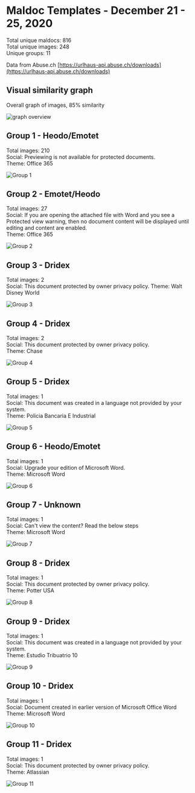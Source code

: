 # Maldoc Templates - December 21 - 25, 2020

Total unique maldocs: 816  
Total unique images: 248  
Unique groups: 11  
  
Data from Abuse.ch [https://urlhaus-api.abuse.ch/downloads](https://urlhaus-api.abuse.ch/downloads)

## Visual similarity graph

Overall graph of images, 85% similarity

![graph overview](https://user-images.githubusercontent.com/1920756/103389929-6651e800-4ad7-11eb-9c67-cc24ca0642ad.png)

## Group 1 - Heodo/Emotet

Total images: 210  
Social: Previewing is not available for protected documents.  
Theme: Office 365  

![Group 1](https://user-images.githubusercontent.com/1920756/103389946-779af480-4ad7-11eb-88a9-c8849d0df112.jpg)

## Group 2 - Emotet/Heodo

Total images: 27  
Social: If you are opening the attached file with Word and you see a Protected view warning, then no document content will be displayed until editing and content are enabled.  
Theme: Office 365  

![Group 2](https://user-images.githubusercontent.com/1920756/103389947-779af480-4ad7-11eb-9d11-bb26cb812be9.jpg)

## Group 3 - Dridex

Total images: 2  
Social: This document protected by owner privacy policy. 
Theme: Walt Disney World 

![Group 3](https://user-images.githubusercontent.com/1920756/103389948-78338b00-4ad7-11eb-9872-b879233d8314.jpg)

## Group 4 - Dridex

Total images: 2  
Social: This document protected by owner privacy policy.   
Theme: Chase

![Group 4](https://user-images.githubusercontent.com/1920756/103389949-78338b00-4ad7-11eb-909e-4813a2c52f3d.jpg)

## Group 5 - Dridex

Total images: 1  
Social: This document was created in a language not provided by your system.   
Theme: Policia Bancaria E Industrial 

![Group 5](https://user-images.githubusercontent.com/1920756/103389950-78cc2180-4ad7-11eb-8b60-e9452f574623.jpg)

## Group 6 - Heodo/Emotet

Total images: 1  
Social: Upgrade your edition of Microsoft Word.  
Theme: Microsoft Word 

![Group 6](https://user-images.githubusercontent.com/1920756/103389951-78cc2180-4ad7-11eb-8906-c6d58d1fc1e7.jpg)

## Group 7 - Unknown

Total images: 1  
Social: Can't view the content? Read the below steps  
Theme: Microsoft Word 

![Group 7](https://user-images.githubusercontent.com/1920756/103389952-78cc2180-4ad7-11eb-8439-e69007b52855.jpg)

## Group 8 - Dridex

Total images: 1  
Social: This document protected by owner privacy policy.  
Theme: Potter USA

![Group 8](https://user-images.githubusercontent.com/1920756/103389953-7964b800-4ad7-11eb-83ae-c1c4298e619d.jpg)

## Group 9 - Dridex

Total images: 1  
Social: This document was created in a language not provided by your system.  
Theme: Estudio Tribuatrio 10

![Group 9](https://user-images.githubusercontent.com/1920756/103389954-7964b800-4ad7-11eb-99a5-2aeb9b0a486c.jpg)

## Group 10 - Dridex

Total images: 1  
Social: Document created in earlier version of Microsoft Office Word  
Theme: Microsoft Word 

![Group 10](https://user-images.githubusercontent.com/1920756/103389955-79fd4e80-4ad7-11eb-885a-5eccc8fd9529.jpg)

## Group 11 - Dridex

Total images: 1  
Social: This document protected by owner privacy policy.  
Theme: Atlassian 

![Group 11](https://user-images.githubusercontent.com/1920756/103389956-79fd4e80-4ad7-11eb-86da-71e65b38186c.jpg)